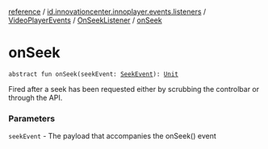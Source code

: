 [reference](../../../index.md) / [id.innovationcenter.innoplayer.events.listeners](../../index.md) / [VideoPlayerEvents](../index.md) / [OnSeekListener](index.md) / [onSeek](./on-seek.md)

# onSeek

`abstract fun onSeek(seekEvent: `[`SeekEvent`](../../../id.innovationcenter.innoplayer.events/-seek-event/index.md)`): `[`Unit`](https://kotlinlang.org/api/latest/jvm/stdlib/kotlin/-unit/index.html)

Fired after a seek has been requested either by scrubbing the controlbar or through the API.

### Parameters

`seekEvent` - The payload that accompanies the onSeek() event